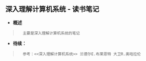 ## 深入理解计算机系统 - 读书笔记
- **概述**
>       主要是深入理解计算机系统的笔记
>
>
>
>
>
>
>
>

- **待续：**
>       参考：<<深入理解计算机系统>> 兰德尔E.布莱恩特 大卫R.奥哈拉伦
>
>
>
>
>
>
>
>
>
>
>
>
>
